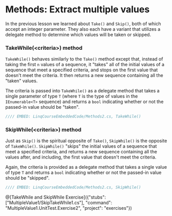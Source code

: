 # Methods: Extract multiple values

In the previous lesson we learned about `Take()` and `Skip()`, both of which accept an integer parameter. They also each have a variant that utilizes a delegate method to determine which values will be taken or skipped.

### TakeWhile(&lt;criteria&gt;) method
`TakeWhile()` behaves similarly to the `Take()` method except that, instead of taking the first `n` values of a sequence, it "takes" all of the initial values of a sequence that meet a specified criteria, and stops on the first value that doesn't meet the criteria. It then returns a new sequence containing all the "taken" values.

The criteria is passed into `TakeWhile()` as a delegate method that takes a single parameter of type `T` (where `T` is the type of values in the `IEnumerable<T>` sequence) and returns a `bool` indicating whether or not the passed-in value should be "taken".

```csharp
//// EMBED: LinqCourseEmbeddedCode/Methods2.cs, TakeWhile()
```

### SkipWhile(&lt;criteria&gt;) method
Just as `Skip()` is the spiritual opposite of `Take()`, `SkipWhile()` is the opposite of `TakeWhile()`. `SkipWhile()` "skips" the initial values of a sequence that meet a specified criteria, and returns a new sequence containing all the values after, and including, the first value that doesn't meet the criteria.

Again, the criteria is provided as a delegate method that takes a single value of type `T` and returns a `bool` indicating whether or not the passed-in value should be "skipped".

```csharp
//// EMBED: LinqCourseEmbeddedCode/Methods2.cs, SkipWhile()
```

@[TakeWhile and SkipWhile Exercise]({"stubs": ["MultipleValue1/SkipTakeWhile1.cs"], "command": "MultipleValue1.UnitTest.Exercise2", "project": "exercises"})